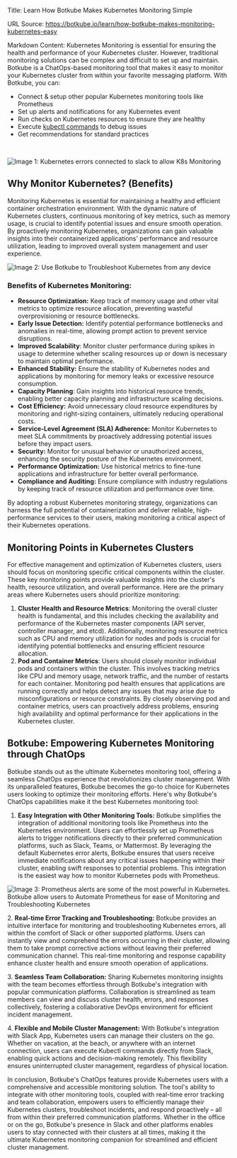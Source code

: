 Title: Learn How Botkube Makes Kubernetes Monitoring Simple

URL Source: https://botkube.io/learn/how-botkube-makes-monitoring-kubernetes-easy

Markdown Content:
Kubernetes Monitoring is essential for ensuring the health and performance of your Kubernetes cluster. However, traditional monitoring solutions can be complex and difficult to set up and maintain. Botkube is a ChatOps-based monitoring tool that makes it easy to monitor your Kubernetes cluster from within your favorite messaging platform. With Botkube, you can:

*   Connect & setup other popular Kubernetes monitoring tools like Prometheus
*   Set up alerts and notifications for any Kubernetes event
*   Run checks on Kubernetes resources to ensure they are healthy
*   Execute [kubectl commands](https://botkube.io/learn/kubectl-cheat-sheet) to debug issues
*   Get recommendations for standard practices

‍

![Image 1: Kubernetes errors connected to slack to allow K8s Monitoring](https://cdn.prod.website-files.com/634fabb21508d6c9db9bc46f/64c8096484766a4822cfe03d_h7KEmGG6uIsB0PrsO44vk6-KidQBbJ32mnVrWJJ33GL6gaqoX_tOr937XzAlk_lyo-SC61_zUoXy_9Dj0Lat2Sckr7j_FttOekh0IKY0nOHaOBqGEgQRBKOW2G9Ba5-j4JA7hSXjFJB3MgfzX4iW720.png)

**Why Monitor Kubernetes? (Benefits)**
--------------------------------------

Monitoring Kubernetes is essential for maintaining a healthy and efficient container orchestration environment. With the dynamic nature of Kubernetes clusters, continuous monitoring of key metrics, such as memory usage, is crucial to identify potential issues and ensure smooth operation. By proactively monitoring Kubernetes, organizations can gain valuable insights into their containerized applications' performance and resource utilization, leading to improved overall system management and user experience.

![Image 2: Use Botkube to Troubleshoot Kubernetes from any device](https://cdn.prod.website-files.com/634fabb21508d6c9db9bc46f/64c80964b83165eff2333268_1pfB9zUfHYmL9AUPmWaNSI482V6DZoCHo9vdTINtaiCFO6gANmDjCd2gAg8sYBkHVJZpL617B0klql03GIswdWzpFSzqfCB7AAnD27M5Ce_xoreM6391h8iYBV_Y5XD-d8Dr48aHtGvOfYQdxdzn604.jpeg)

### **Benefits of Kubernetes Monitoring:**

*   **Resource Optimization:** Keep track of memory usage and other vital metrics to optimize resource allocation, preventing wasteful overprovisioning or resource bottlenecks.
*   **Early Issue Detection:** Identify potential performance bottlenecks and anomalies in real-time, allowing prompt action to prevent service disruptions.
*   **Improved Scalability**: Monitor cluster performance during spikes in usage to determine whether scaling resources up or down is necessary to maintain optimal performance.
*   **Enhanced Stability:** Ensure the stability of Kubernetes nodes and applications by monitoring for memory leaks or excessive resource consumption.
*   **Capacity Planning**: Gain insights into historical resource trends, enabling better capacity planning and infrastructure scaling decisions.
*   **Cost Efficiency:** Avoid unnecessary cloud resource expenditures by monitoring and right-sizing containers, ultimately reducing operational costs.
*   **Service-Level Agreement (SLA) Adherence:** Monitor Kubernetes to meet SLA commitments by proactively addressing potential issues before they impact users.
*   **Security:** Monitor for unusual behavior or unauthorized access, enhancing the security posture of the Kubernetes environment.
*   **Performance Optimization:** Use historical metrics to fine-tune applications and infrastructure for better overall performance.
*   **Compliance and Auditing:** Ensure compliance with industry regulations by keeping track of resource utilization and performance over time.

By adopting a robust Kubernetes monitoring strategy, organizations can harness the full potential of containerization and deliver reliable, high-performance services to their users, making monitoring a critical aspect of their Kubernetes operations.

**Monitoring Points in Kubernetes Clusters**
--------------------------------------------

For effective management and optimization of Kubernetes clusters, users should focus on monitoring specific critical components within the cluster. These key monitoring points provide valuable insights into the cluster's health, resource utilization, and overall performance. Here are the primary areas where Kubernetes users should prioritize monitoring:

1.  **Cluster Health and Resource Metrics**: Monitoring the overall cluster health is fundamental, and this includes checking the availability and performance of the Kubernetes master components (API server, controller manager, and etcd). Additionally, monitoring resource metrics such as CPU and memory utilization for nodes and pods is crucial for identifying potential bottlenecks and ensuring efficient resource allocation.
2.  **Pod and Container Metrics**: Users should closely monitor individual pods and containers within the cluster. This involves tracking metrics like CPU and memory usage, network traffic, and the number of restarts for each container. Monitoring pod health ensures that applications are running correctly and helps detect any issues that may arise due to misconfigurations or resource constraints. By closely observing pod and container metrics, users can proactively address problems, ensuring high availability and optimal performance for their applications in the Kubernetes cluster.

**Botkube: Empowering Kubernetes Monitoring through ChatOps**
-------------------------------------------------------------

Botkube stands out as the ultimate Kubernetes monitoring tool, offering a seamless ChatOps experience that revolutionizes cluster management. With its unparalleled features, Botkube becomes the go-to choice for Kubernetes users looking to optimize their monitoring efforts. Here's why Botkube's ChatOps capabilities make it the best Kubernetes monitoring tool:

1. **Easy Integration with Other Monitoring Tools:** Botkube simplifies the integration of additional monitoring tools like Prometheus into the Kubernetes environment. Users can effortlessly set up Prometheus alerts to trigger notifications directly to their preferred communication platforms, such as Slack, Teams, or Mattermost. By leveraging the default Kubernetes error alerts, Botkube ensures that users receive immediate notifications about any critical issues happening within their cluster, enabling swift responses to potential problems. This integration is the easiest way how to monitor Kubernetes pods with Prometheus.

![Image 3: Prometheus alerts are some of the most powerful in Kubernetes. Botkube allow users to Automate Prometheus for ease of Monitoring and Troubleshooting Kubernetes ](https://cdn.prod.website-files.com/634fabb21508d6c9db9bc46f/64c80964041699a929ce392f_N2bfxPNt233ldjIRgZ4Jcfkvp5PTU-HVC_uDLJse5nZa5Vh1JrmJhVutT9zLV2GWCHXS6QA_kik0XbJqyfK9_JnuNvQZjKFeOHvkUQPIIl7p6uTYjpTFUUn69cPIM6MCSlONqsmuGauMHcDpo1XnJuE.png)

2\. **Real-time Error Tracking and Troubleshooting:** Botkube provides an intuitive interface for monitoring and troubleshooting Kubernetes errors, all within the comfort of Slack or other supported platforms. Users can instantly view and comprehend the errors occurring in their cluster, allowing them to take prompt corrective actions without leaving their preferred communication channel. This real-time monitoring and response capability enhance cluster health and ensure smooth operation of applications.

3\. **Seamless Team Collaboration:** Sharing Kubernetes monitoring insights with the team becomes effortless through Botkube's integration with popular communication platforms. Collaboration is streamlined as team members can view and discuss cluster health, errors, and responses collectively, fostering a collaborative DevOps environment for efficient incident management.

4\. **Flexible and Mobile Cluster Management:** With Botkube's integration with Slack App, Kubernetes users can manage their clusters on the go. Whether on vacation, at the beach, or anywhere with an internet connection, users can execute Kubectl commands directly from Slack, enabling quick actions and decision-making remotely. This flexibility ensures uninterrupted cluster management, regardless of physical location.

In conclusion, Botkube's ChatOps features provide Kubernetes users with a comprehensive and accessible monitoring solution. The tool's ability to integrate with other monitoring tools, coupled with real-time error tracking and team collaboration, empowers users to efficiently manage their Kubernetes clusters, troubleshoot incidents, and respond proactively – all from within their preferred communication platforms. Whether in the office or on the go, Botkube's presence in Slack and other platforms enables users to stay connected with their clusters at all times, making it the ultimate Kubernetes monitoring companion for streamlined and efficient cluster management.
